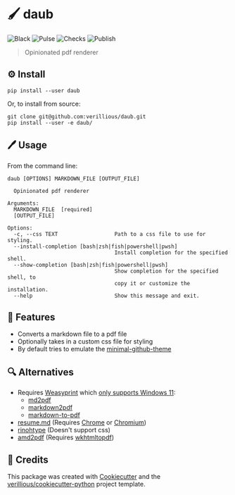 :paintbrush: daub
======
![Black](https://img.shields.io/badge/code%20style-black-000000.svg)
![Pulse](https://img.shields.io/github/commit-activity/m/verillious/daub)
![Checks](https://github.com/verillious/daub/actions/workflows/check.yml/badge.svg)
![Publish](https://github.com/verillious/daub/actions/workflows/publish.yml/badge.svg)
> Opinionated pdf renderer

:gear: Install
-------

```console
pip install --user daub
```

Or, to install from source:

```console
git clone git@github.com:verillious/daub.git
pip install --user -e daub/
```

:pen: Usage
-----
From the command line:

```console
daub [OPTIONS] MARKDOWN_FILE [OUTPUT_FILE]

  Opinionated pdf renderer

Arguments:
  MARKDOWN_FILE  [required]
  [OUTPUT_FILE]

Options:
  -c, --css TEXT                  Path to a css file to use for styling.
  --install-completion [bash|zsh|fish|powershell|pwsh]
                                  Install completion for the specified shell.
  --show-completion [bash|zsh|fish|powershell|pwsh]
                                  Show completion for the specified shell, to
                                  copy it or customize the installation.
  --help                          Show this message and exit.
```

## :muscle: Features
* Converts a markdown file to a pdf file
* Optionally takes in a custom css file for styling
* By default tries to emulate the [minimal-github-theme](https://pages-themes.github.io/minimal/)

## :mag: Alternatives
* Requires [Weasyprint](https://doc.courtbouillon.org/weasyprint/latest/first_steps.html) which [only supports Windows 11](https://doc.courtbouillon.org/weasyprint/stable/first_steps.html#windows):
  * [md2pdf](https://github.com/jmaupetit/md2pdf)
  * [markdown2pdf](https://github.com/kxxoling/markdown2pdf)
  * [markdown-to-pdf](https://github.com/ljpengelen/markdown-to-pdf)
* [resume.md](https://github.com/mikepqr/resume.md) (Requires [Chrome](https://www.google.com/intl/en_uk/chrome/) or [Chromium](https://www.chromium.org/Home/))
* [rinohtype](https://github.com/brechtm/rinohtype) (Doesn't support css)
* [amd2pdf](https://github.com/tenuki/amd2pdf) (Requires [wkhtmltopdf](https://wkhtmltopdf.org/))

## :pray: Credits
This package was created with [Cookiecutter](https://github.com/audreyr/cookiecutter) and the [verillious/cookiecutter-python](https://github.com/verillious/cookiecutter-python) project template.

